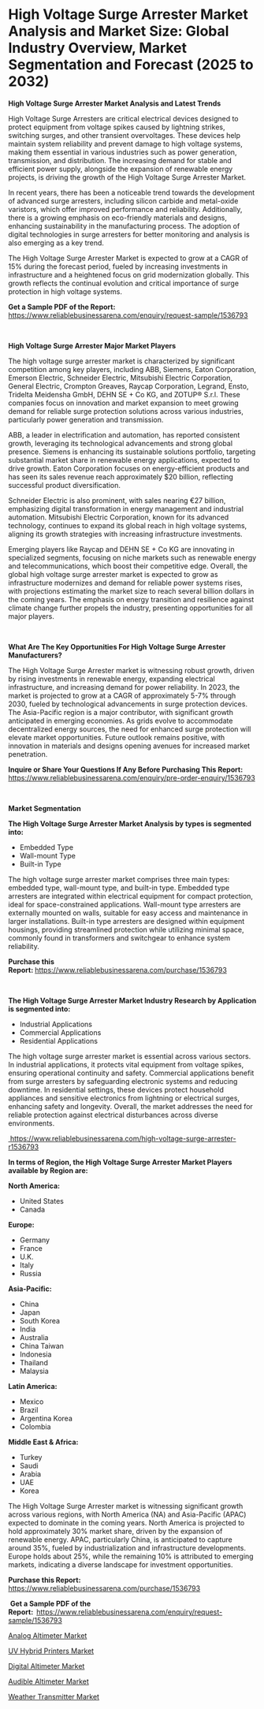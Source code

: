<p><h1>High Voltage Surge Arrester Market Analysis and Market Size: Global Industry Overview, Market Segmentation and Forecast (2025 to 2032)</h1></p><p><strong>High Voltage Surge Arrester Market Analysis and Latest Trends</strong></p>
<p><p>High Voltage Surge Arresters are critical electrical devices designed to protect equipment from voltage spikes caused by lightning strikes, switching surges, and other transient overvoltages. These devices help maintain system reliability and prevent damage to high voltage systems, making them essential in various industries such as power generation, transmission, and distribution. The increasing demand for stable and efficient power supply, alongside the expansion of renewable energy projects, is driving the growth of the High Voltage Surge Arrester Market.</p><p>In recent years, there has been a noticeable trend towards the development of advanced surge arresters, including silicon carbide and metal-oxide varistors, which offer improved performance and reliability. Additionally, there is a growing emphasis on eco-friendly materials and designs, enhancing sustainability in the manufacturing process. The adoption of digital technologies in surge arresters for better monitoring and analysis is also emerging as a key trend. </p><p>The High Voltage Surge Arrester Market is expected to grow at a CAGR of 15% during the forecast period, fueled by increasing investments in infrastructure and a heightened focus on grid modernization globally. This growth reflects the continual evolution and critical importance of surge protection in high voltage systems.</p></p>
<p><strong>Get a Sample PDF of the Report:&nbsp;</strong> <a href="https://www.reliablebusinessarena.com/enquiry/request-sample/1536793?utm_campaign=1905&utm_medium=2&utm_source=Github&utm_content=ia&utm_term=11042025&utm_id=high-voltage-surge-arrester">https://www.reliablebusinessarena.com/enquiry/request-sample/1536793</a></p>
<p>&nbsp;</p>
<p><strong>High Voltage Surge Arrester Major Market Players</strong></p>
<p><p>The high voltage surge arrester market is characterized by significant competition among key players, including ABB, Siemens, Eaton Corporation, Emerson Electric, Schneider Electric, Mitsubishi Electric Corporation, General Electric, Crompton Greaves, Raycap Corporation, Legrand, Ensto, Tridelta Meidensha GmbH, DEHN SE + Co KG, and ZOTUP® S.r.l. These companies focus on innovation and market expansion to meet growing demand for reliable surge protection solutions across various industries, particularly power generation and transmission.</p><p>ABB, a leader in electrification and automation, has reported consistent growth, leveraging its technological advancements and strong global presence. Siemens is enhancing its sustainable solutions portfolio, targeting substantial market share in renewable energy applications, expected to drive growth. Eaton Corporation focuses on energy-efficient products and has seen its sales revenue reach approximately $20 billion, reflecting successful product diversification.</p><p>Schneider Electric is also prominent, with sales nearing €27 billion, emphasizing digital transformation in energy management and industrial automation. Mitsubishi Electric Corporation, known for its advanced technology, continues to expand its global reach in high voltage systems, aligning its growth strategies with increasing infrastructure investments. </p><p>Emerging players like Raycap and DEHN SE + Co KG are innovating in specialized segments, focusing on niche markets such as renewable energy and telecommunications, which boost their competitive edge. Overall, the global high voltage surge arrester market is expected to grow as infrastructure modernizes and demand for reliable power systems rises, with projections estimating the market size to reach several billion dollars in the coming years. The emphasis on energy transition and resilience against climate change further propels the industry, presenting opportunities for all major players.</p></p>
<p>&nbsp;</p>
<p><strong>What Are The Key Opportunities For High Voltage Surge Arrester Manufacturers?</strong></p>
<p><p>The High Voltage Surge Arrester market is witnessing robust growth, driven by rising investments in renewable energy, expanding electrical infrastructure, and increasing demand for power reliability. In 2023, the market is projected to grow at a CAGR of approximately 5-7% through 2030, fueled by technological advancements in surge protection devices. The Asia-Pacific region is a major contributor, with significant growth anticipated in emerging economies. As grids evolve to accommodate decentralized energy sources, the need for enhanced surge protection will elevate market opportunities. Future outlook remains positive, with innovation in materials and designs opening avenues for increased market penetration.</p></p>
<p><strong>Inquire or Share Your Questions If Any Before Purchasing This Report:</strong> <a href="https://www.reliablebusinessarena.com/enquiry/pre-order-enquiry/1536793?utm_campaign=1905&utm_medium=2&utm_source=Github&utm_content=ia&utm_term=11042025&utm_id=high-voltage-surge-arrester">https://www.reliablebusinessarena.com/enquiry/pre-order-enquiry/1536793</a></p>
<p>&nbsp;</p>
<p><strong>Market Segmentation</strong></p>
<p><strong>The High Voltage Surge Arrester Market Analysis by types is segmented into:</strong></p>
<p><ul><li>Embedded Type</li><li>Wall-mount Type</li><li>Built-in Type</li></ul></p>
<p><p>The high voltage surge arrester market comprises three main types: embedded type, wall-mount type, and built-in type. Embedded type arresters are integrated within electrical equipment for compact protection, ideal for space-constrained applications. Wall-mount type arresters are externally mounted on walls, suitable for easy access and maintenance in larger installations. Built-in type arresters are designed within equipment housings, providing streamlined protection while utilizing minimal space, commonly found in transformers and switchgear to enhance system reliability.</p></p>
<p><strong>Purchase this Report:&nbsp;</strong><a href="https://www.reliablebusinessarena.com/purchase/1536793?utm_campaign=1905&utm_medium=2&utm_source=Github&utm_content=ia&utm_term=11042025&utm_id=high-voltage-surge-arrester">https://www.reliablebusinessarena.com/purchase/1536793</a></p>
<p>&nbsp;</p>
<p><strong>The High Voltage Surge Arrester Market Industry Research by Application is segmented into:</strong></p>
<p><ul><li>Industrial Applications</li><li>Commercial Applications</li><li>Residential Applications</li></ul></p>
<p><p>The high voltage surge arrester market is essential across various sectors. In industrial applications, it protects vital equipment from voltage spikes, ensuring operational continuity and safety. Commercial applications benefit from surge arresters by safeguarding electronic systems and reducing downtime. In residential settings, these devices protect household appliances and sensitive electronics from lightning or electrical surges, enhancing safety and longevity. Overall, the market addresses the need for reliable protection against electrical disturbances across diverse environments.</p></p>
<p><a href="https://www.reliablebusinessarena.com/high-voltage-surge-arrester-r1536793?utm_campaign=1905&utm_medium=2&utm_source=Github&utm_content=ia&utm_term=11042025&utm_id=high-voltage-surge-arrester">&nbsp;https://www.reliablebusinessarena.com/high-voltage-surge-arrester-r1536793</a></p>
<p><strong>In terms of Region, the High Voltage Surge Arrester Market Players available by Region are:</strong></p>
<p>
    <p> <strong> North America: </strong>
        <ul>
            <li>United States</li>
            <li>Canada</li>
        </ul>
        </p> 
    <p> <strong> Europe: </strong>
        <ul>
            <li>Germany</li>
            <li>France</li>
            <li>U.K.</li>
            <li>Italy</li>
            <li>Russia</li>
        </ul>
        </p> 
    <p> <strong> Asia-Pacific: </strong>
        <ul>
            <li>China</li>
            <li>Japan</li>
            <li>South Korea</li>
            <li>India</li>
            <li>Australia</li>
            <li>China Taiwan</li>
            <li>Indonesia</li>
            <li>Thailand</li>
            <li>Malaysia</li>
        </ul>
        </p> 
    <p> <strong> Latin America: </strong>
        <ul>
            <li>Mexico</li>
            <li>Brazil</li>
            <li>Argentina Korea</li>
            <li>Colombia</li>
        </ul>
        </p> 
    <p> <strong> Middle East & Africa: </strong>
        <ul>
            <li>Turkey</li>
            <li>Saudi</li>
            <li>Arabia</li>
            <li>UAE</li>
            <li>Korea</li>
        </ul>
    </p>
    </p>
<p><p>The High Voltage Surge Arrester market is witnessing significant growth across various regions, with North America (NA) and Asia-Pacific (APAC) expected to dominate in the coming years. North America is projected to hold approximately 30% market share, driven by the expansion of renewable energy. APAC, particularly China, is anticipated to capture around 35%, fueled by industrialization and infrastructure developments. Europe holds about 25%, while the remaining 10% is attributed to emerging markets, indicating a diverse landscape for investment opportunities.</p></p>
<p><strong>Purchase this Report: </strong><a href="https://www.reliablebusinessarena.com/purchase/1536793?utm_campaign=1905&utm_medium=2&utm_source=Github&utm_content=ia&utm_term=11042025&utm_id=high-voltage-surge-arrester">https://www.reliablebusinessarena.com/purchase/1536793</a></p>
<p>&nbsp;<strong>Get a Sample PDF of the Report:&nbsp;&nbsp;</strong><a href="https://www.reliablebusinessarena.com/enquiry/request-sample/1536793?utm_campaign=1905&utm_medium=2&utm_source=Github&utm_content=ia&utm_term=11042025&utm_id=high-voltage-surge-arrester">https://www.reliablebusinessarena.com/enquiry/request-sample/1536793</a></p>
<p><strong></strong></p>
<p><p><a href="https://github.com/stvnpukaj10/Market-Research-Report-List-1/blob/main/analog-altimeter-market.md?utm_campaign=1905&utm_medium=2&utm_source=Github&utm_content=ia&utm_term=11042025&utm_id=high-voltage-surge-arrester">Analog Altimeter Market</a></p><p><a href="https://github.com/lolahberkik5/Market-Research-Report-List-1/blob/main/uv-hybrid-printers-market.md?utm_campaign=1905&utm_medium=2&utm_source=Github&utm_content=ia&utm_term=11042025&utm_id=high-voltage-surge-arrester">UV Hybrid Printers Market</a></p><p><a href="https://github.com/nikkoureta1y/Market-Research-Report-List-1/blob/main/digital-altimeter-market.md?utm_campaign=1905&utm_medium=2&utm_source=Github&utm_content=ia&utm_term=11042025&utm_id=high-voltage-surge-arrester">Digital Altimeter Market</a></p><p><a href="https://github.com/bloggglazaie/Market-Research-Report-List-1/blob/main/audible-altimeter-market.md?utm_campaign=1905&utm_medium=2&utm_source=Github&utm_content=ia&utm_term=11042025&utm_id=high-voltage-surge-arrester">Audible Altimeter Market</a></p><p><a href="https://github.com/bordzjisela/Market-Research-Report-List-1/blob/main/weather-transmitter-market.md?utm_campaign=1905&utm_medium=2&utm_source=Github&utm_content=ia&utm_term=11042025&utm_id=high-voltage-surge-arrester">Weather Transmitter Market</a></p></p>